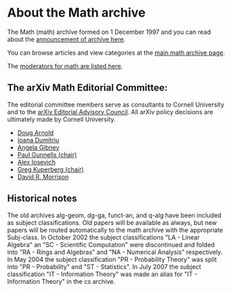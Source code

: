 # About the Math archive

The Math (math) archive formed on 1 December 1997 and you can read about the [announcement of archive here](../../new/math.md).

You can browse articles and view categories at the [main math archive page](https://arxiv.org/archive/math).

The [moderators for math are listed here](https://arxiv.org/moderators#math#math).

<span id="AdvisoryCommittee"></span>

## The arXiv Math Editorial Committee:

The editorial committee members serve as consultants to Cornell University and to the [arXiv Editorial Advisory Council](../../about/people/editorial_advisory_council.md). All arXiv policy decisions are ultimately made by Cornell University.

- [Doug Arnold](http://www.ima.umn.edu/~arnold/)
- [Ioana Dumitriu](http://www.math.washington.edu/~dumitriu/)
- [Angela Gibney](https://www.angelagibney.org/)
- [Paul Gunnells (chair)](http://people.math.umass.edu/~gunnells/)
- [Alex Iosevich](http://www.math.rochester.edu/people/faculty/iosevich/) 
- [Greg Kuperberg (chair)](http://www.math.ucdavis.edu/~greg/)
- [David R. Morrison](http://www.math.ucsb.edu/~drm/)

## Historical notes

The old archives alg-geom, dg-ga, funct-an, and q-alg have been included as subject classifications. Old papers will be available as always, but new papers will be routed automatically to the math archive with the appropriate Subj-class. In October 2002 the subject classifications "LA - Linear Algebra" an "SC - Scientific Computation" were discontinued and folded into "RA - Rings and Algebras" and "NA - Numerical Analysis" respectively. In May 2004 the subject classification "PR - Probability Theory" was split into "PR - Probability" and "ST - Statistics". In July 2007 the subject classification "IT - Information Theory" was made an alias for "IT - Information Theory" in the cs archive.
